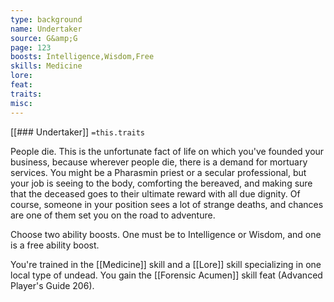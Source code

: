 ```yaml
---
type: background
name: Undertaker 
source: G&amp;G
page: 123
boosts: Intelligence,Wisdom,Free
skills: Medicine
lore: 
feat: 
traits: 
misc: 
---
```


[[### Undertaker]]
`=this.traits`


People die. This is the unfortunate fact of life on which you've founded your business, because wherever people die, there is a demand for mortuary services. You might be a Pharasmin priest or a secular professional, but your job is seeing to the body, comforting the bereaved, and making sure that the deceased goes to their ultimate reward with all due dignity. Of course, someone in your position sees a lot of strange deaths, and chances are one of them set you on the road to adventure.

Choose two ability boosts. One must be to Intelligence or Wisdom, and one is a free ability boost.

You're trained in the [[Medicine]] skill and a [[Lore]] skill specializing in one local type of undead. You gain the [[Forensic Acumen]] skill feat (Advanced Player's Guide 206).

